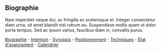 ## Biographie

Nam imperdiet neque dui, ac fringilla ex scelerisque et. Integer consectetur diam urna, sit amet blandit nisl rutrum eu. Suspendisse mollis quam ut dolor porta tempus. Sed ac ipsum varius, faucibus diam in, convallis purus.

[Biographie](01-biographie.md) - [Intention](02-intention.md) - [Synopsis](03-synopsis.md) - [Positionnement](04-positionnement.md) - [Techniques](05-technique.md) - [État d'avancement](06-avancement) - [Calendrier](07-calendrier.md)

